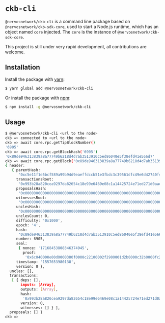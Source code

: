 # `ckb-cli`

`@nervosnetwork/ckb-cli` is a command line package based on `@nervosnetwork/ckb-sdk-core`, used to start a Node.js runtime, which has an object named `core` injected. The `core` is the instance of `@nervosnetwork/ckb-sdk-core`.

This project is still under very rapid development, all contributions are welcome.

## Installation

Install the package with [yarn](https://yarnpkg.com/):

```sh
$ yarn global add @nervosnetwork/ckb-cli
```

Or install the package with [npm](https://npmjs.com):

```sh
$ npm install -g @nervosnetwork/ckb-cli
```

## Usage

```sh
$ @nervosnetwork/ckb-cli <url to the node>
ckb => connected to <url to the node>
ckb => await core.rpc.getTipBlockNumber()
'6905'
ckb => await core.rpc.getBlockHash('6905')
'0x89de946313839a8a77749b6218d4d7ab3513910c5ed86040e5f38efd41e566d7'
ckb => await core.rpc.getBlock('0x89de946313839a8a77749b6218d4d7ab3513910c5ed86040e5f38efd41e566d7')
{ header:
   { parentHash:
      '0xc5e11f1e5bcf589a99b94d9eaeffdccb51e3fbdc3c39561dfc49e6d42740f400',
     transactionsRoot:
      '0x993b28a820cea9297da82654c18e99e6469e08c1a14425724e71ed271d0aac0e',
     proposalsHash:
      '0x0000000000000000000000000000000000000000000000000000000000000000',
     witnessesRoot:
      '0x0000000000000000000000000000000000000000000000000000000000000000',
     unclesHash:
      '0x0000000000000000000000000000000000000000000000000000000000000000',
     unclesCount: 0,
     difficulty: '0x1000',
     epoch: '4',
     hash:
      '0x89de946313839a8a77749b6218d4d7ab3513910c5ed86040e5f38efd41e566d7',
     number: 6905,
     seal:
      { nonce: '17168453808346374945',
        proof:
         '0x6c040000e00d0000380f0000c22100002f2900001d2b0000c32b0000fc2c0000743f00008d4600000c480000e46c0000' },
     timestamp: '1557653980138',
     version: 0 },
  uncles: [],
  transactions:
   [ { deps: [],
       inputs: [Array],
       outputs: [Array],
       hash:
        '0x993b28a820cea9297da82654c18e99e6469e08c1a14425724e71ed271d0aac0e',
       version: 0,
       witnesses: [] } ],
  proposals: [] }
ckb =>
```
